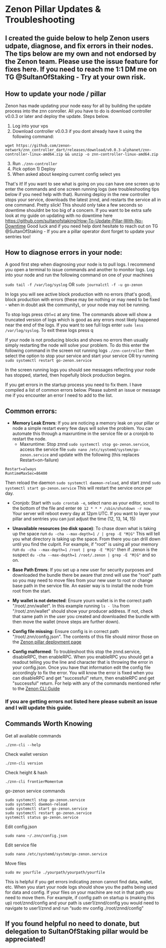 # Zenon Pillar Updates & Troubleshooting

## I created the guide below to help Zenon users udpate, diagnose, and fix errors in their nodes. The tips below are my own and not endorsed by the Zenon team. Please use the issue feature for fixes here. If you need to reach me 1:1 DM me on TG @SultanOfStaking - Try at your own risk.

## How to update your node / pillar

Zenon has made updating your node easy for all by building the update process into the znn conroller. All you have to do is download controller v0.0.3 or later and deploy the update. Steps below.

1. Log into your vps 
2. Download controller v0.0.3 if you dont already have it using the following command:
```
wget https://github.com/zenon-network/znn_controller_dart/releases/download/v0.0.3-alphanet/znn-controller-linux-amd64.zip && unzip -o znn-controller-linux-amd64.zip
```
3. Run `./znn-controller`
4. Pick option 1) Deploy
5. When asked about keeping current config select yes

That's it! If you want to see what is going on you can have one screen up to enter the commands and one screen running logs (see troubleshooting tips below if you need help with that). Running deploy in the new controller stops your service, downloads the latest znnd, and restarts the service all in one command. Pretty slick! This should only take a few seconds so downtime shouldnt be too big of a concern. If you want to be extra safe look at my guide on updating with no downtime here https://github.com/sultanofstaking/How-To-Update-Pillar-With-No-Downtime Good luck and if you need help dont hesitate to reach out on TG @SultanOfStaking - If you are a pillar operator dont forget to update your sentries too!

## How to diagnose errors in your node:

A good first step when diagnosing your node is to pull logs. I recommend you open a terminal to issue commands and another to monitor logs. Log into your node and run the following command on one of your machines

`sudo tail -f /var/log/syslog` OR `sudo journalctl -f -u go-zenon`

In logs you will see active block production with no errors (that's good), block production with errors (these may be nothing or may need to be fixed - when in doubt ask the community), or your node may not be running. 

To stop logs press ctrl+c at any time. The commands above will show a truncated version of logs which is good as any errors most likely happened near the end of the logs. If you want to see full logs enter `sudo less /var/log/syslog`. To exit these logs press q

If your node is not producing blocks and shows no errors then usually simply restarting the node will solve your problem. To do this enter the following command in the screen not running logs `./znn-controller` then select the option to stop your service and start your service OR try running `sudo systemctl restart go-zenon.service`

In the screen running logs you should see messages reflecting your node has stopped, started, then hopefully block production begins.

If you get errors in the startup process you need to fix them. I have compiled a list of common errors below. Please submit an issue or message me if you encounter an error I need to add to the list.

## Common errors:

- **Memory Leak Errors**: If you are noticing a memory leak on your pillar or node a simple restart every few days will solve the problem. You can automate this through a maxruntime in the service file or a cronjob to restart the node.
  - Maxruntime: Stop znnd `sudo systemctl stop go-zenon.service`, access the service file `sudo nano /etc/systemd/system/go-zenon.service` and update with the following  (this replaces Restart=on-failure) 
```
Restart=always
RuntimeMaxSec=86400
```
Then reload the daemon `sudo systemctl daemon-reload`, and start znnd `sudo systemctl start go-zenon.service` This will restart the service once per day.
  - Cronjob: Start with `sudo crontab -e`, select nano as your editor, scroll to the bottom of the file and enter `00 12 * * * /sbin/shutdown -r now`. Your server will reboot every day at 12pm UTC. If you want to layer your pillar and sentries you can just adjust the time (12, 13, 14, 15)

- **Unavailable resources (no disk space)**: To chase down what is taking up the space run `du -cha --max-depth=1 / | grep -E "M|G"` This will tell you what directory is taking up the space. From there you can drill down until you find the culprit. For example, if "root" is using all your memory run `du -cha --max-depth=1 /root | grep -E "M|G"` then if .zenon is the suspect `du -cha --max-depth=1 /root/.zenon | grep -E "M|G"` and so on. 

- **Base Path Errors**: If you set up a new user for security purposes and downloaded the bundle there be aware that znnd will use the "root" path so you may need to move files from your new user to root or change base path in the service file. An easier way is to install the node from root from the start.

- **My wallet is not detected**: Ensure yourn wallet is in the correct path "/root/.znn/wallet". In this example running `ls - lha` from "/root/.znn/wallet" should show your producer address. If not, check that same path in the user you created and downloaded the bundle with then move the wallet (move steps are further down). 

- **Config file missing:** Ensure config is in correct path "/root/.znn/config.json". The contents of this file should mirror those on the [Zenon pillar deployment page](https://testnet.znn.space/#!deploy.md)

- **Config malformed**: To troubleshoot this stop the znnd.service, disableRPC, then enableRPC. When you enableRPC you should get a readout telling you the line and character that is throwing the error in your config.json. Once you have that information edit the config file accordingly to fix the error. You will know the error is fixed when you can disableRPC and get "successful" return, then enableRPC and get "successful" return. For help with any of the commands mentioned refer to the [Zenon CLI Guide](https://testnet.znn.space/#!cli.md)

### If you are getting errors not listed here please submit an issue and I will update this guide.

## Commands Worth Knowing

Get all available commands

`./znn-cli --help`

Check wallet version

`./znn-cli version`

Check height & hash

`./znn-cli frontierMomentum`

go-zenon service commands

```
sudo systemctl stop go-zenon.service
sudo systemctl daemon-reload
sudo systemctl start go-zenon.service
sudo systemctl restart go-zenon.service
systemctl status go-zenon.service
```

Edit config.json

`sudo nano ~/.znn/config.json`

Edit service file

`sudo nano /etc/systemd/system/go-zenon.service`

Move files

`sudo mv yourfile ./yourpath/yourpath/yourfile` 

This is helpful if you get errors indicating zenon cannot find data, wallet, etc. When you start your node logs should show you the paths being used for data and config. If your files on your machine are not in that path you need to move them. For example, if config path on startup is (making this up) root/znnd/config and your path is user1/znnd/config you would need to navigate to user1/znnd and run “sudo mv config ./root/znnd/config"

## If you found helpful no need to donate, but delegation to SultanOfStaking pillar would be appreciated!
